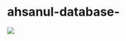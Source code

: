 # ahsanul-database-

![](https://raw.githubusercontent.com/ahsanul-database/Snake-in-Contribution-Grid/output/github-contribution-grid-snake.svg)

